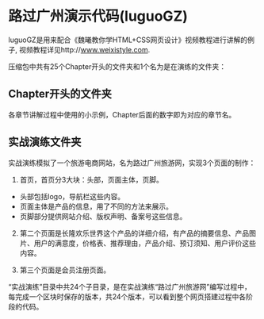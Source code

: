 路过广州演示代码(luguoGZ)
==========

luguoGZ是用来配合《魏曦教你学HTML+CSS网页设计》视频教程进行讲解的例子, 视频教程详见http://www.weixistyle.com.

压缩包中共有25个Chapter开头的文件夹和1个名为是在演练的文件夹：

Chapter开头的文件夹
------

各章节讲解过程中使用的小示例，Chapter后面的数字即为对应的章节名。

实战演练文件夹
------

实战演练模拟了一个旅游电商网站，名为路过广州旅游网，实现3个页面的制作：

1.  首页，首页分3大块：头部，页面主体，页脚。
 +   头部包括logo，导航栏这些内容。
 +   页面主体是产品的信息，用了不同的方法来展示。
 +   页脚部分提供网站介绍、版权声明、备案号这些信息。
2.  第二个页面是长隆欢乐世界这个产品的详细介绍，有产品的摘要信息、产品图片、用户的满意度，价格表、推荐理由，产品介绍、预订须知、用户评价这些内容。

3.  第三个页面是会员注册页面。

“实战演练”目录中共24个子目录，是在实战演练“路过广州旅游网”编写过程中，每完成一个区块时保存的版本，共24个版本，可以看到整个网页搭建过程中各阶段的代码。
